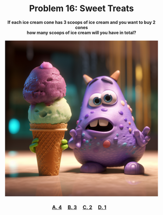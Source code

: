 <h1 align="center">
Problem 16: Sweet Treats
</h1>

<h4 align="center">
If each ice cream cone has 3 scoops of ice cream and you want to buy 2 cones<br/>how many scoops of ice cream will you have in total?
</h4>

<p align="center">
<img src="image.png" height="512"/>
</p>

<h3 align="center"><span><a href="https://raw.githubusercontent.com/rain1024/math/main/assets/lose0.png">A. 4</a></span>&nbsp;&nbsp;&nbsp;&nbsp;
<span><a href="https://raw.githubusercontent.com/rain1024/math/main/assets/lose0.png">B. 3</a></span>&nbsp;&nbsp;&nbsp;&nbsp;
<span><a href="https://raw.githubusercontent.com/rain1024/math/main/assets/win0.png">C. 2</a></span>&nbsp;&nbsp;&nbsp;&nbsp;
<span><a href="https://raw.githubusercontent.com/rain1024/math/main/assets/lose0.png">D. 1</a></span>&nbsp;&nbsp;&nbsp;&nbsp;
</h3>
